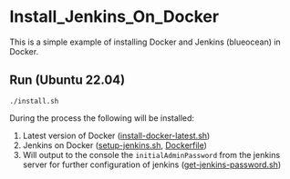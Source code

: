 # Install_Jenkins_On_Docker
This is a simple example of installing Docker and Jenkins (blueocean) in Docker.

## Run (Ubuntu 22.04)
```
./install.sh
```
  During the process the following will be installed:
  1. Latest version of Docker ([install-docker-latest.sh](install-docker-latest.sh))
  2. Jenkins on Docker ([setup-jenkins.sh](setup-jenkins.sh), [Dockerfile](Dockerfile))
  3. Will output to the console the ```initialAdminPassword``` from the jenkins server for further configuration of jenkins ([get-jenkins-password.sh](get-jenkins-password.sh))
